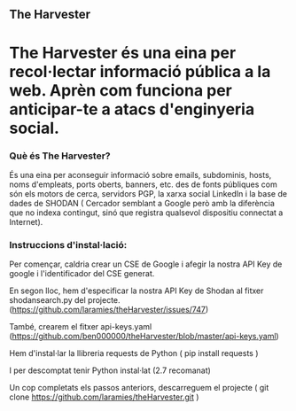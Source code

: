 
## The Harvester

# The Harvester és una eina per recol·lectar informació pública a la web. Aprèn com funciona per anticipar-te a atacs d'enginyeria social.

### Què és The Harvester?

És una eina per aconseguir informació sobre emails, subdominis, hosts, noms d'empleats, ports oberts, banners, etc. des de fonts públiques com són els motors de cerca, servidors PGP, la xarxa social LinkedIn i la base de dades de SHODAN ( Cercador semblant a Google però amb la diferència que no indexa contingut, sinó que registra qualsevol dispositiu connectat a Internet).

### Instruccions d'instal·lació:

Per començar, caldria crear un CSE de Google i afegir la nostra API Key de google i l'identificador del CSE generat.

En segon lloc, hem d'especificar la nostra API Key de Shodan al fitxer shodansearch.py del projecte. (https://github.com/laramies/theHarvester/issues/747)

També, crearem el fitxer api-keys.yaml (https://github.com/ben000000/theHarvester/blob/master/api-keys.yaml)

Hem d'instal·lar la llibreria requests de Python ( pip install requests )

I per descomptat tenir Python instal·lat (2.7 recomanat)

Un cop completats els passos anteriors, descarreguem el projecte ( git clone https://github.com/laramies/theHarvester.git )

